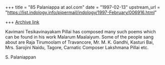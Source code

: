 +++
title = "85 Palaniappa at aol.com"
date = "1997-02-13"
upstream_url = "https://list.indology.info/pipermail/indology/1997-February/006916.html"

+++
[Archive link](https://list.indology.info/pipermail/indology/1997-February/006916.html)

Kavimani Tesikavinayakam Pillai has composed many such poems which can be
found in his work Malarum Maalaiyum. Some of the people sang about are Raja
Tirumoolam of Travancore, Mr. M. K. Gandhi, Kasturi Bai, Mrs. Sarojini Naidu,
Tagore, Carnatic Composer Lakshmana Pillai etc.

S. Palaniappan




